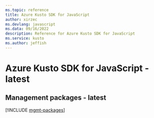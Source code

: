 ```yaml
---
ms.topic: reference
title: Azure Kusto SDK for JavaScript
author: xirzec
ms.devlang: javascript
ms.data: 09/16/2022
description: Reference for Azure Kusto SDK for JavaScript
ms.service: kusto
ms.author: jeffish
---
```

# Azure Kusto SDK for JavaScript - latest

## Management packages - latest
[!INCLUDE [mgmt-packages](kusto-mgmt-index.md)]